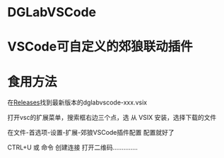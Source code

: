# DGLabVSCode
VSCode可自定义的郊狼联动插件
=======

# 食用方法

在[Releases](https://github.com/lxyddice/DGLabVSCode/releases)找到最新版本的dglabvscode-xxx.vsix

打开vsc的扩展菜单，搜索框右边三个点，选 从 VSIX 安装，选择下载的文件

在文件-首选项-设置-扩展-郊狼VSCode插件配置 配置就好了

CTRL+U 或 命令 创建连接 打开二维码..............